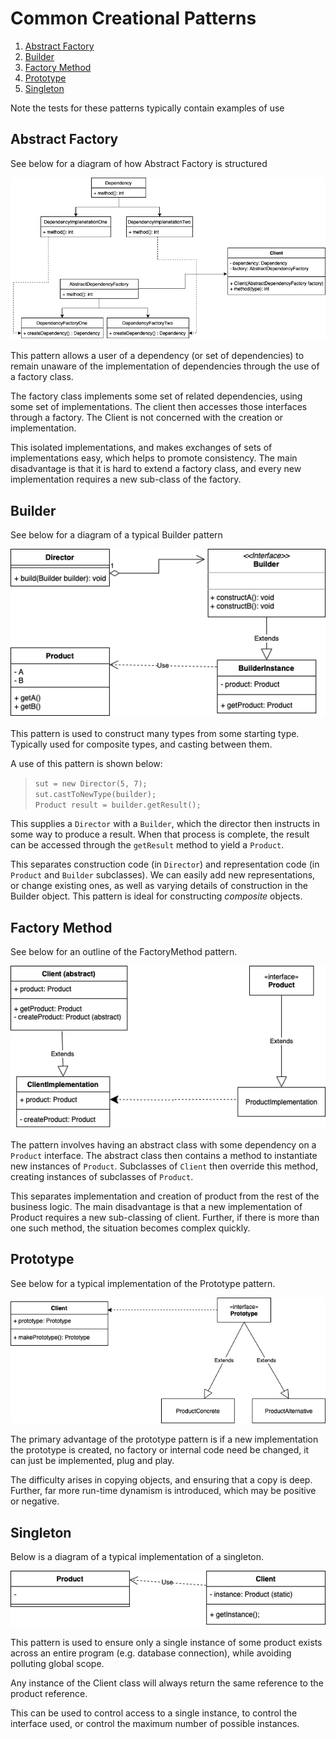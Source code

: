 # Common Creational Patterns

1. [Abstract Factory](#abstract-factory)
2. [Builder](#builder)
3. [Factory Method](#factory-method)
4. [Prototype](#prototype)
5. [Singleton](#singleton)

Note the tests for these patterns typically contain examples of use

## Abstract Factory

See below for a diagram of how Abstract Factory is structured

![AbstractFactory](AbstractFactory.png)

This pattern allows a user of a dependency (or set of dependencies) to 
remain unaware of the implementation of dependencies through the use of
a factory class.

The factory class implements some set of related dependencies, using some
set of implementations. The client then accesses those interfaces through
a factory. The Client is not concerned with the creation or implementation.

This isolated implementations, and makes exchanges of sets of implementations
easy, which helps to promote consistency.
The main disadvantage is that it is hard to extend a factory class, and every
new implementation requires a new sub-class of the factory.

## Builder

See below for a diagram of a typical Builder pattern

![Builder](Builder.png)

This pattern is used to construct many types from some starting type. Typically
used for composite types, and casting between them.

A use of this pattern is shown below:

>   `sut = new Director(5, 7);`\
    `sut.castToNewType(builder);`\
    `Product result = builder.getResult();`

This supplies a `Director` with a `Builder`, which the director then
instructs in some way to produce a result. When that process is complete,
the result can be accessed through the `getResult` method to yield a `Product`.

This separates construction code (in `Director`) and representation code (in `Product`
and `Builder` subclasses). We can easily add new representations, or change existing ones,
as well as varying details of construction in the Builder object.
This pattern is ideal for constructing _composite_ objects.

## Factory Method

See below for an outline of the FactoryMethod pattern.

![FactoryMethod](FactoryMethod.png)

The pattern involves having an abstract class with some dependency on a 
`Product` interface. The abstract class then contains a method to instantiate new
instances of `Product`. Subclasses of `Client` then override this method,
creating instances of subclasses of `Product`.

This separates implementation and creation of product from the rest of the
business logic. The main disadvantage is that a new implementation of Product
requires a new sub-classing of client. Further, if there is more than one such
method, the situation becomes complex quickly.

## Prototype

See below for a typical implementation of the Prototype pattern.

![Prototype](Prototype.png)

The primary advantage of the prototype pattern is if a new implementation
the prototype is created, no factory or internal code need be changed, it
can just be implemented, plug and play.

The difficulty arises in copying objects, and ensuring that a copy is deep.
Further, far more run-time dynamism is introduced, which may be positive or
negative.

## Singleton

Below is a diagram of a typical implementation of a singleton.

![Singleton](Singleton.png)

This pattern is used to ensure only a single instance of some product exists
across an entire program (e.g. database connection), while avoiding polluting
global scope.

Any instance of the Client class will always return the same reference to the
product reference.

This can be used to control access to a single instance, to control the interface
used, or control the maximum number of possible instances.